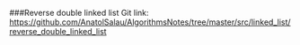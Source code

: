 ###Reverse double linked list
Git link:   
https://github.com/AnatolSalau/AlgorithmsNotes/tree/master/src/linked_list/reverse_double_linked_list


